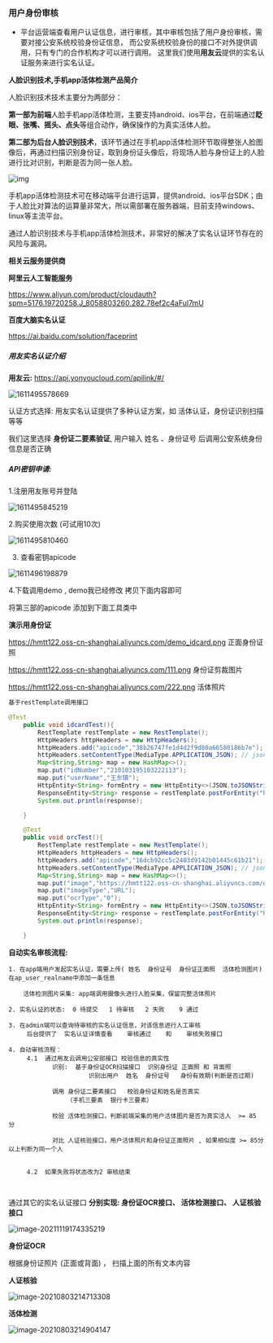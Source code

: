 ### 用户身份审核

- 平台运营端查看用户认证信息，进行审核，其中审核包括了用户身份审核，需要对接公安系统校验身份证信息， 而公安系统校验身份的接口不对外提供调用，只有专门的合作机构才可以进行调用。  这里我们使用**用友云**提供的实名认证服务来进行实名认证。

**人脸识别技术,手机app活体检测产品简介**

人脸识别技术技术主要分为两部分：

**第一部为前端**人脸手机app活体检测，主要支持android、ios平台，在前端通过**眨眼、张嘴、摇头、点头**等组合动作，确保操作的为真实活体人脸。



**第二部为后台人脸识别技术**，该环节通过在手机app活体检测环节取得整张人脸图像后，再通过扫描识别身份证，取到身份证头像后，将现场人脸与身份证上的人脸进行比对识别，判断是否为同一张人脸。

![img](assets/43cccfa6fc1a4181bbfb2a143be85b97.png)

手机app活体检测技术可在移动端平台进行运算，提供android、ios平台SDK；由于人脸比对算法的运算量非常大，所以需部署在服务器端，目前支持windows、linux等主流平台。

通过人脸识别技术与手机app活体检测技术，非常好的解决了实名认证环节存在的风险与漏洞。



**相关云服务提供商**



**阿里云人工智能服务**

https://www.aliyun.com/product/cloudauth?spm=5176.19720258.J_8058803260.282.78ef2c4aFul7mU



**百度大脑实名认证**

https://ai.baidu.com/solution/faceprint



##### 用友实名认证介绍

**用友云:** https://api.yonyoucloud.com/apilink/#/

![1611495578669](assets/1611495578669.png)

认证方式选择: 用友实名认证提供了多种认证方案，如 活体认证，身份证识别扫描等等

我们这里选择 **身份证二要素验证**,   用户输入  姓名  、身份证号 后调用公安系统身份信息是否正确



##### **API密钥申请:**

1.注册用友账号并登陆

![1611495845219](assets/1611495845219.png)

2.购买使用次数 (可试用10次)

![1611495810460](assets/1611495810460.png)

3. 查看密钥apicode

![1611496198879](assets/1611496198879.png)

4.下载调用demo , demo我已经修改 拷贝下面内容即可 

  将第三部的apicode 添加到下面工具类中



**演示用身份证**

https://hmtt122.oss-cn-shanghai.aliyuncs.com/demo_idcard.png   正面身份证照

https://hmtt122.oss-cn-shanghai.aliyuncs.com/111.png   身份证剪裁图片

https://hmtt122.oss-cn-shanghai.aliyuncs.com/222.png   活体照片

```java
基于restTemplate调用接口

@Test
    public void idcardTest(){
        RestTemplate restTemplate = new RestTemplate();
        HttpHeaders httpHeaders = new HttpHeaders();
        httpHeaders.add("apicode","38b26747fe1d4d2f9d80a66580186b7e");
        httpHeaders.setContentType(MediaType.APPLICATION_JSON); // json
        Map<String,String> map = new HashMap<>();
        map.put("idNumber","210103195103222113");
        map.put("userName","王东镇");
        HttpEntity<String> formEntry = new HttpEntity<>(JSON.toJSONString(map), httpHeaders); // 封装请求参数
        ResponseEntity<String> response = restTemplate.postForEntity("https://api.yonyoucloud.com/apis/dst/matchIdentity/matchIdentity", formEntry, String.class);// 发送一个post请求
        System.out.println(response);

    }

    @Test
    public void orcTest(){
        RestTemplate restTemplate = new RestTemplate();
        HttpHeaders httpHeaders = new HttpHeaders();
        httpHeaders.add("apicode","16dcb92cc5c2403d9142b01445c61b21");
        httpHeaders.setContentType(MediaType.APPLICATION_JSON); // json
        Map<String,String> map = new HashMap<>();
        map.put("image","https://hmtt122.oss-cn-shanghai.aliyuncs.com/demo_idcard.png");
        map.put("imageType","URL");
        map.put("ocrType","0");
        HttpEntity<String> formEntry = new HttpEntity<>(JSON.toJSONString(map), httpHeaders); // 封装请求参数
        ResponseEntity<String> response = restTemplate.postForEntity("https://api.yonyoucloud.com/apis/dst/IdcardOCR/IdcardOCR", formEntry, String.class);// 发送一个post请求
        System.out.println(response);

    }
```



**自动实名审核流程:**

```
1. 在app端用户发起实名认证，需要上传( 姓名  身份证号  身份证正面照  活体检测图片)   在ap_user_realname中添加一条信息
		
	活体检测图片采集: app端调用摄像头进行人脸采集，保留完整活体照片

2. 实名认证的状态:  0 待提交   1 待审核   2 失败    9 通过

3. 在admin端可以查询待审核的实名认证信息，对该信息进行人工审核
	 后台提供了  实名认证详情查看    审核通过    和    审核失败接口
	 
4. 自动审核流程：      
     4.1  通过用友云调用公安部接口 校验信息的真实性
     		识别:  基于身份证OCR扫描接口  识别身份证 正面照 和 背面照
     				  识别出用户  姓名  身份证号   身份有效期(判断是否过期)
     				
     		调用 身份证二要素接口   校验身份证和姓名是否真实
     			（手机三要素  银行卡三要素）
     			
     		校验 活体检测接口，判断前端采集的用户活体图片是否为真实活人  >= 85 分
     		
     		对比 人证核验接口，用户活体照片和身份证正面照片 , 如果相似度 >= 85分以上判断为同一个人
     			
     
     4.2  如果失败将状态改为2 审核结束 
     
     
```

通过其它的实名认证接口  **分别实现:  身份证OCR接口、 活体检测接口、 人证核验接口**

![image-20211119174335219](assets/image-20211119174335219.png)



**身份证OCR**

根据身份证照片  (正面或背面) ， 扫描上面的所有文本内容



**人证核验**

![image-20210803214713308](assets/image-20210803214713308.png)

**活体检测**

![image-20210803214904147](assets/image-20210803214904147.png)